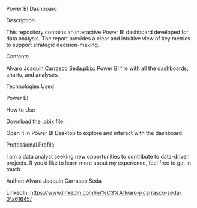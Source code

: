 Power BI Dashboard

Description

This repository contains an interactive Power BI dashboard developed for data analysis. The report provides a clear and intuitive view of key metrics to support strategic decision-making.

Contents

Alvaro Joaquin Carrasco Seda.pbix: Power BI file with all the dashboards, charts, and analyses.

Technologies Used

Power BI

How to Use

Download the .pbix file.

Open it in Power BI Desktop to explore and interact with the dashboard.

Professional Profile

I am a data analyst seeking new opportunities to contribute to data-driven projects. If you’d like to learn more about my experience, feel free to get in touch.

Author: Alvaro Joaquin Carrasco Seda

LinkedIn: https://www.linkedin.com/in/%C3%A1lvaro-j-carrasco-seda-01a61645/
